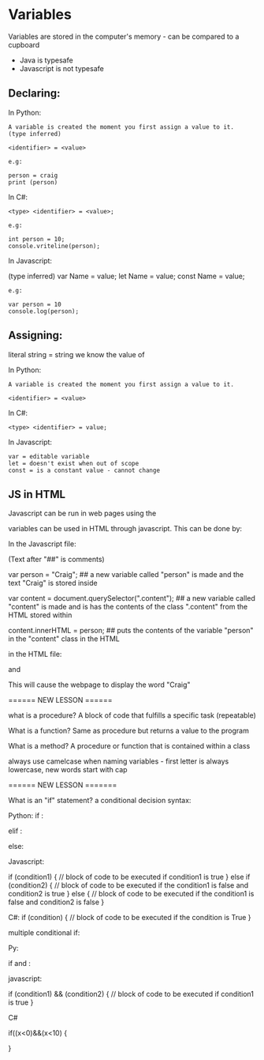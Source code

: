 # Variables

Variables are stored in the computer's memory - can be compared to a cupboard

- Java is typesafe
- Javascript is not typesafe

## Declaring:

In Python:

    A variable is created the moment you first assign a value to it.
    (type inferred)

    <identifier> = <value>

    e.g:

    person = craig
    print (person)

In C#:

    <type> <identifier> = <value>;

    e.g:

    int person = 10;
    console.vriteline(person);

In Javascript:

(type inferred)
var Name = value;
let Name = value;
const Name = value;

    e.g:

    var person = 10
    console.log(person);

## Assigning:

literal string = string we know the value of

In Python:

    A variable is created the moment you first assign a value to it.

    <identifier> = <value>

In C#:

    <type> <identifier> = value;

In Javascript:

    var = editable variable
    let = doesn't exist when out of scope
    const = is a constant value - cannot change

## JS in HTML

Javascript can be run in web pages using the <script> tags

e.g:

<script src="resources/JS/main.js"></script>

variables can be used in HTML through javascript.
This can be done by:

In the Javascript file:

(Text after "##" is comments)

var person = "Craig"; ## a new variable called "person" is made and the text "Craig" is stored inside

var content = document.querySelector(".content"); ## a new variable called "content" is made and is has the contents of the class ".content" from the HTML stored within

content.innerHTML = person; ## puts the contents of the variable "person" in the "content" class in the HTML

in the HTML file:

<script defer src="resources/JS/main.js"></script>

and

<body>
    <div class="content"></div>
  </body>

This will cause the webpage to display the word "Craig"

====== NEW LESSON ======

what is a procedure?
A block of code that fulfills a specific task (repeatable)

What is a function?
Same as procedure but returns a value to the program

What is a method?
A procedure or function that is contained within a class

always use camelcase when naming variables - first letter is always lowercase, new words start with cap

====== NEW LESSON =======

What is an "if" statement?
a conditional decision
syntax:

Python:
if <condition>:

elif <condition>:

else:

Javascript:

if (condition1) {
// block of code to be executed if condition1 is true
} else if (condition2) {
// block of code to be executed if the condition1 is false and condition2 is true
} else {
// block of code to be executed if the condition1 is false and condition2 is false
}

C#:
if (condition)
{
// block of code to be executed if the condition is True
}

multiple conditional if:

Py:

if <condition> and <condition>:

javascript:

if (condition1) && (condition2) {
// block of code to be executed if condition1 is true
}

C#

if((x<0)&&(x<10)
{

}
